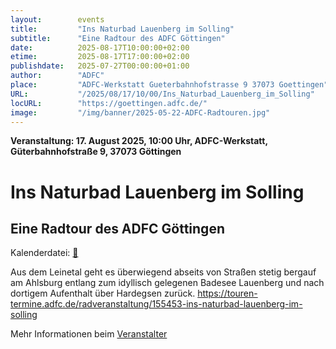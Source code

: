 ```yaml
---
layout:        events
title:         "Ins Naturbad Lauenberg im Solling"
subtitle:      "Eine Radtour des ADFC Göttingen"
date:          2025-08-17T10:00:00+02:00
etime:         2025-08-17T17:00:00+02:00
publishdate:   2025-07-27T00:00:00+01:00
author:        "ADFC"
place:         "ADFC-Werkstatt Gueterbahnhofstrasse 9 37073 Goettingen"
URL:           "/2025/08/17/10/00/Ins_Naturbad_Lauenberg_im_Solling"
locURL:        "https://goettingen.adfc.de/"
image:         "/img/banner/2025-05-22-ADFC-Radtouren.jpg"
---
```


**Veranstaltung: 17. August 2025, 10:00 Uhr, ADFC-Werkstatt, Güterbahnhofstraße 9, 37073 Göttingen**

Ins Naturbad Lauenberg im Solling
===========

Eine Radtour des ADFC Göttingen
-----------


Kalenderdatei: [📆](/ics/2025-08-17_10-00_ins_naturbad_lauenberg_im_solling.ics)

Aus dem Leinetal geht es überwiegend abseits von Straßen stetig bergauf am Ahlsburg entlang zum idyllisch gelegenen Badesee Lauenberg und nach dortigem Aufenthalt über Hardegsen zurück.
https://touren-termine.adfc.de/radveranstaltung/155453-ins-naturbad-lauenberg-im-solling

Mehr Informationen beim [Veranstalter](https://goettingen.adfc.de/)
